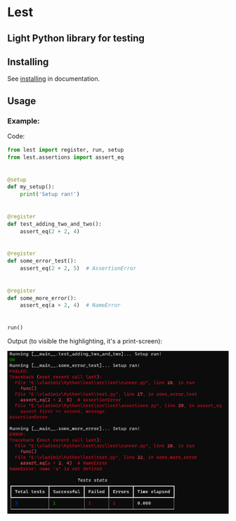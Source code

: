 # Lest

## Light Python library for testing

## Installing

See [installing](https://github.com/wchistow/lest/blob/master/docs/en/installing.md) in documentation.

## Usage

### Example:

Code:

```python
from lest import register, run, setup
from lest.assertions import assert_eq


@setup
def my_setup():
    print('Setup ran!')


@register
def test_adding_two_and_two():
    assert_eq(2 + 2, 4)


@register
def some_error_test():
    assert_eq(2 + 2, 5)  # AssertionError


@register
def some_more_error():
    assert_eq(a + 2, 4)  # NameError


run()
```

Output (to visible the highlighting, it's a print-screen):

![](https://raw.githubusercontent.com/wchistow/lest/master/result.png)
